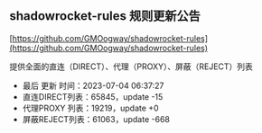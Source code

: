## shadowrocket-rules 规则更新公告

[https://github.com/GMOogway/shadowrocket-rules](https://github.com/GMOogway/shadowrocket-rules)

提供全面的直连（DIRECT）、代理（PROXY）、屏蔽（REJECT）列表
- 最后 更新 时间：2023-07-04 06:37:27
- 直连DIRECT列表：65845，update -15
- 代理PROXY 列表：19219，update +0
- 屏蔽REJECT列表：61063，update -668